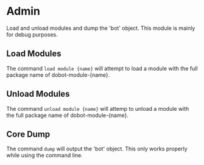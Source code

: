 # Admin

Load and unload modules and dump the 'bot' object.  This module is mainly for debug purposes.

## Load Modules

The command `load module {name}` will attempt to load a module with the full package name of dobot-module-{name}.

## Unload Modules

The command `unload module {name}` will attemp to unload a module with the full package name of dobot-module-{name}.

## Core Dump

The command `dump` will output the 'bot' object.  This only works properly while using the command line.
